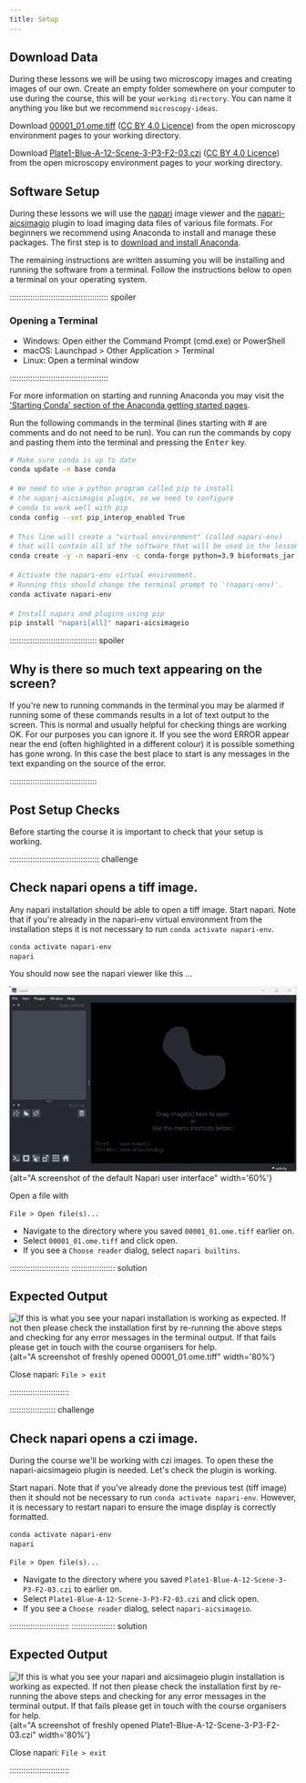 ```yaml
---
title: Setup
---
```


## Download Data

During these lessons we will be using two microscopy images and creating images
of our own. Create an empty folder somewhere on your computer to use during the
course, this will be your `working directory`. You can name it anything you
like but we recommend `microscopy-ideas`.

Download
[00001_01.ome.tiff](
https://downloads.openmicroscopy.org/images/OME-TIFF/2016-06/MitoCheck/00001_01.ome.tiff)
 ([CC BY 4.0 Licence](
https://downloads.openmicroscopy.org/images/OME-TIFF/2016-06/MitoCheck/readme.txt))
 from the open microscopy environment pages to your working directory.

Download
[Plate1-Blue-A-12-Scene-3-P3-F2-03.czi](
https://downloads.openmicroscopy.org/images/Zeiss-CZI/idr0011/Plate1-Blue-A_TS-Stinger/Plate1-Blue-A-12-Scene-3-P3-F2-03.czi)
 ([CC BY 4.0 Licence](
https://downloads.openmicroscopy.org/images/Zeiss-CZI/idr0011/readme.txt))
from the open microscopy environment pages to your working directory.

## Software Setup

During these lessons we will use the [napari](https://napari.org/stable/)
image viewer and the
[napari-aicsimagio](https://github.com/AllenCellModeling/napari-aicsimageio)
 plugin to load imaging data files of various file formats.
For beginners we recommend using Anaconda to install and manage these
packages. The first step is to
[download and install Anaconda](https://www.anaconda.com/download#downloads).

The remaining instructions are written assuming you will be installing and
running the software from a terminal.
Follow the
instructions below to open a terminal on your operating system.

::::::::::::::::::::::::::::::::::::::::::: spoiler

### Opening a Terminal

 - Windows: Open either the Command Prompt (cmd.exe) or PowerShell
 - macOS: Launchpad > Other Application > Terminal
 - Linux: Open a terminal window

:::::::::::::::::::::::::::::::::::::::::::

For more information on starting and running Anaconda you may visit the
['Starting Conda' section of the Anaconda getting started pages](
https://conda.io/projects/conda/en/latest/user-guide/getting-started.html#starting-conda).

Run the following commands in the terminal (lines starting
with # are comments and do not need to be run).
You can run the commands by copy and pasting them into the terminal and
pressing the <kbd>Enter</kbd> key.

```bash
# Make sure conda is up to date
conda update -n base conda

# We need to use a python program called pip to install
# the napari-aicsimagio plugin, so we need to configure
# conda to work well with pip
conda config --set pip_interop_enabled True

# This line will create a "virtual environment" (called napari-env)
# that will contain all of the software that will be used in the lessons
conda create -y -n napari-env -c conda-forge python=3.9 bioformats_jar

# Activate the napari-env virtual environment.
# Running this should change the terminal prompt to '(napari-env)'.
conda activate napari-env

# Install napari and plugins using pip
pip install "napari[all]" napari-aicsimageio
```

:::::::::::::::::::::::::::::::::::::: spoiler

## Why is there so much text appearing on the screen?

If you're new to running commands in the terminal you may be alarmed if
running some of these commands results in a lot of text output to the
screen. This is normal and usually helpful for checking things are
working OK. For our purposes you can ignore it. If you see the word
ERROR appear near the end (often highlighted in a different colour)
it is possible something has gone wrong. In this case the best place
to start is any messages in the text expanding on the source of the error.

::::::::::::::::::::::::::::::::::::::

## Post Setup Checks

Before starting the course it is important to check that your setup is working.

::::::::::::::::::::::::::::::::::::::: challenge

## Check napari opens a tiff image.

Any napari installation should be able to open a tiff image. Start napari.
Note that if you're already in the napari-env virtual environment from the
installation steps it is not necessary to run `conda activate napari-env`.
```bash
conda activate napari-env
napari
```
You should now see the napari viewer like this ...

![](../episodes/fig/blank-napari-ui.png){alt="A
 screenshot of the default Napari user interface" width='60%'}

Open a file with

`File > Open file(s)...`

- Navigate to the directory where you saved `00001_01.ome.tiff` earlier on.
- Select `00001_01.ome.tiff` and click open.
- If you see a `Choose reader` dialog, select `napari builtins`.

::::::::::::::::::::::::::
::::::::::::::::::: solution

## Expected Output

![If this is what you see your napari installation is working as expected.
If not then please check the installation first
by re-running the above steps and checking for any error messages in the
terminal output. If that fails please get in touch with the course
 organisers for help.](fig/ome_00001.png){alt="A screenshot of freshly
 opened 00001_01.ome.tiff" width='80%'}

Close napari: `File > exit`

::::::::::::::::::::::::::

:::::::::::::::::::: challenge

## Check napari opens a czi image.

During the course we'll be working with czi images. To open these the
napari-aicsimageio plugin is needed. Let's check the plugin is working.

Start napari. Note that if you've already done the previous test (tiff image)
then it should not be necessary to run `conda activate napari-env`.
However, it is necessary to restart napari to ensure the image display
is correctly formatted.

```bash
conda activate napari-env
napari
```

`File > Open file(s)...`

- Navigate to the directory where you saved
`Plate1-Blue-A-12-Scene-3-P3-F2-03.czi` to earlier on.
- Select `Plate1-Blue-A-12-Scene-3-P3-F2-03.czi` and click open.
- If you see a `Choose reader` dialog, select `napari-aicsimageio`.

::::::::::::::::::::::::::
::::::::::::::::::: solution

## Expected Output

![If this is what you see your napari and aicsimageio plugin installation
 is working as expected.
If not then please check the installation first
by re-running the above steps and checking for any error messages in the
terminal output. If that fails please get in touch with the course
 organisers for help.](fig/plate1-blue.png){alt="A
 screenshot of freshly opened Plate1-Blue-A-12-Scene-3-P3-F2-03.czi"
 width='80%'}

Close napari: `File > exit`

::::::::::::::::::::::::::
